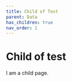 ```yaml
---
title: Child of Test
parent: Data
has_children: true
nav_order: 1
---
```


# Child of test

I am a child page.
